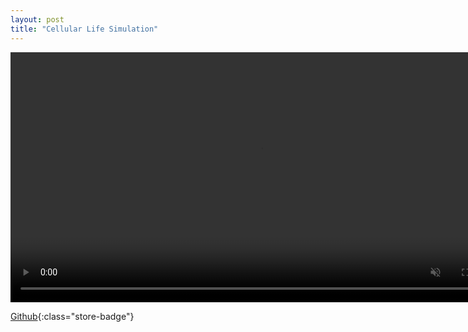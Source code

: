 ```yaml
---
layout: post
title: "Cellular Life Simulation"
---
```


<video autoplay muted loop class="post-video-sq center" width="800">
      <source src="/assets/media/cell_sim_vid.mp4" type="video/mp4">
</video>

[Github](https://github.com/xSooDx/LifeSim2D){:class="store-badge"}